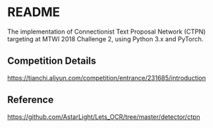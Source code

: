 # README

The implementation of Connectionist Text Proposal Network (CTPN) targeting at MTWI 2018 Challenge 2, using Python 3.x and PyTorch.

## Competition Details

https://tianchi.aliyun.com/competition/entrance/231685/introduction

## Reference

https://github.com/AstarLight/Lets_OCR/tree/master/detector/ctpn